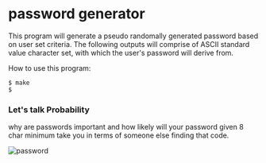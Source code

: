 # password generator
This program will generate a pseudo randomally generated password based on user set criteria.  The following outputs will comprise of ASCII standard value character set, with which the user's password will derive from.

How to use this program:

```CLI
$ make
$ 
```

### Let's talk Probability
why are passwords important and how likely will your password given 8 char minimum take you in terms of someone else finding that code. 

![password](https://user-images.githubusercontent.com/65584733/199305879-257d76cf-e2be-4d79-a99e-6c10e75568ac.jpg)
